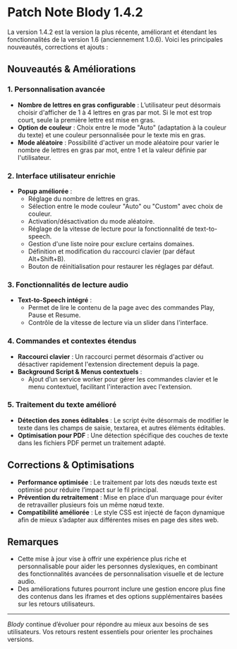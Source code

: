 # Patch Note Blody 1.4.2

La version 1.4.2 est la version la plus récente, améliorant et étendant les fonctionnalités de la version 1.6 (anciennement 1.0.6). Voici les principales nouveautés, corrections et ajouts :

## Nouveautés & Améliorations

### 1. Personnalisation avancée
- **Nombre de lettres en gras configurable** : L’utilisateur peut désormais choisir d'afficher de 1 à 4 lettres en gras par mot. Si le mot est trop court, seule la première lettre est mise en gras.
- **Option de couleur** : Choix entre le mode "Auto" (adaptation à la couleur du texte) et une couleur personnalisée pour le texte mis en gras.
- **Mode aléatoire** : Possibilité d'activer un mode aléatoire pour varier le nombre de lettres en gras par mot, entre 1 et la valeur définie par l'utilisateur.

### 2. Interface utilisateur enrichie
- **Popup améliorée** :  
  - Réglage du nombre de lettres en gras.
  - Sélection entre le mode couleur "Auto" ou "Custom" avec choix de couleur.
  - Activation/désactivation du mode aléatoire.
  - Réglage de la vitesse de lecture pour la fonctionnalité de text-to-speech.
  - Gestion d'une liste noire pour exclure certains domaines.
  - Définition et modification du raccourci clavier (par défaut Alt+Shift+B).
  - Bouton de réinitialisation pour restaurer les réglages par défaut.

### 3. Fonctionnalités de lecture audio
- **Text-to-Speech intégré** :  
  - Permet de lire le contenu de la page avec des commandes Play, Pause et Resume.
  - Contrôle de la vitesse de lecture via un slider dans l'interface.

### 4. Commandes et contextes étendus
- **Raccourci clavier** : Un raccourci permet désormais d'activer ou désactiver rapidement l'extension directement depuis la page.
- **Background Script & Menus contextuels** :  
  - Ajout d’un service worker pour gérer les commandes clavier et le menu contextuel, facilitant l'interaction avec l'extension.

### 5. Traitement du texte amélioré
- **Détection des zones éditables** : Le script évite désormais de modifier le texte dans les champs de saisie, textarea, et autres éléments éditables.
- **Optimisation pour PDF** : Une détection spécifique des couches de texte dans les fichiers PDF permet un traitement adapté.

## Corrections & Optimisations

- **Performance optimisée** : Le traitement par lots des nœuds texte est optimisé pour réduire l’impact sur le fil principal.
- **Prévention du retraitement** : Mise en place d’un marquage pour éviter de retravailler plusieurs fois un même nœud texte.
- **Compatibilité améliorée** : Le style CSS est injecté de façon dynamique afin de mieux s’adapter aux différentes mises en page des sites web.

## Remarques

- Cette mise à jour vise à offrir une expérience plus riche et personnalisable pour aider les personnes dyslexiques, en combinant des fonctionnalités avancées de personnalisation visuelle et de lecture audio.
- Des améliorations futures pourront inclure une gestion encore plus fine des contenus dans les iframes et des options supplémentaires basées sur les retours utilisateurs.

---

*Blody* continue d’évoluer pour répondre au mieux aux besoins de ses utilisateurs. Vos retours restent essentiels pour orienter les prochaines versions.
